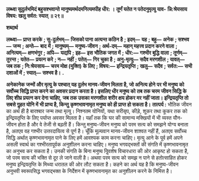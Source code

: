 **लब्ध्वा सुदुर्लभमिदं बहुसश्भवान्ते** **मानुष्यमर्थदमनित्यमपीह धीर: ।** **तूर्णं यतेत न पतेदनुमृत्यु याव-** **न्नि:श्रेयसाय विषय: खलु सर्वत: स्यात् ॥ २९॥** 

**शब्दार्थ** 

**लब्ध्वा—** **प्राप्त करके** **; सु-दुर्लभम्—** **जिसको पाना अत्यन्त कठिन है** **; इदम्—** **यह** **; बहु—** **अनेक** **; सश्भव—** **जन्म** **; अन्ते—** **बाद** **में** **; मानुष्यम्—** **मनुष्य-जीवन** **; अर्थ-दम्—** **महान् महत्त्व प्रदान करने वाला** **; अनित्यम्—** **क्षणभंगुर** **; अपि—** **यद्यपि** **; इह—** **इस** **भौतिक जगत में** **; धीर:—** **गश्भीर बुद्धि वाला** **; तूर्णम्—** **तुरन्त** **; यतेत—** **प्रयत्न करे** **; न—** **नहीं** **; पतेत्—** **गिर चुका है** **; अनु-मृत्यु—** **सदैव मरणशील** **; यावत्—** **जब तक** **; नि:श्रेयसाय—** **चरम मोक्ष (मुक्ति) के लिए** **; विषय:—** **इन्द्रियतृप्ति** **; खलु—** **सदैव** **;** **सर्वत:—** **सभी दशाओं में** **; स्यात्—** **सश्भव है।** **.** 

**अनेकानेक जन्मों और मृत्यु के पश्चात् यह दुर्लभ मानव-जीवन मिलता है, जो अनित्य होने** **पर भी मनुष्य को सर्वोच्च सिद्धि प्राप्त करने का अवसर प्रदान करता है। इसलिए धीर मनुष्य को** **तब तक चरम जीवन सिद्धि के लिए शीघ्र प्रयत्न कर देना चाहिए, जब तक उसका मरणशील** **शरीर क्षय होकर मर नहीं जाता। इन्द्रियतृप्ति तो सबसे गॢहत योनि में भी प्राप्य है, किन्तु** **कृष्णभावनामृत मनुष्य को ही प्राप्त हो सकता है।** **तात्पर्य :** भौतिक जीवन का अर्थ ही है बारश्बार जन्म तथा मृत्यु। निश्नतम योनियों, यथा सरीसृप, कीड़े, शूकर तथा कूकर तक को इन्द्रियतृप्ति के लिए पर्याप्त अवसर मिलता है। यहाँ तक कि घर की सामान्य मक्खियों में भी व्यस्त यौन-जीवन होता है और वे तेजी से बढ़ती हैं। किन्तु मनुष्य-जीवन मनुष्य को परम सत्य को समझने योग्य बनाता है, अतएव वह गश्भीर उत्तरदायित्व से पूर्ण है। चूँकि मूल्यवान मानव-जीवन शाश्वत नहीं हैं, अतएव सर्वोच्च सिद्धि अर्थात् कृष्णभावनामृत पाने के लिए हमें आवश्यक काम करना चाहिए। मृत्यु आने के पूर्व हमें अपने असली स्वार्थ का गश्भीरतापूर्वक अनुशीलन करना चाहिए। मनुष्य भगवद्भक्तों की संगति में कृष्णभावनामृत का अनुभव कर सकता है। उनकी संगति के बिना मनुष्य निॢवशेष विचारधारा की ओर आकृष्ट हो सकता है, जो परम सत्य की भक्ति से दूर ले जाने वाली है। अथवा परम सत्य को समझ न पाने से हतोत्साहित होकर मनुष्य इन्द्रियतृप्ति के मिथ्या धरातल की ओर लौट सकता है। कहने का अर्थ यह है कि मनुष्य-जीवन अनुभवी स्वरूपसिद्ध भगवद्भक्त के निर्देशन में कृष्णभावनामृत का अनुशीलन करने के निमित्त है।  